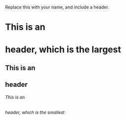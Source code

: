 Replace this with your name, and include a header. 
# This is an <h1> header, which is the largest

## This is an <h2> header

###### This is an <h6> header, which is the smallest





